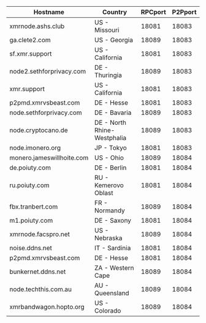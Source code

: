 Hostname | Country | RPCport | P2Pport
--- | --- | --- | ---
xmrnode.ashs.club | US - Missouri | 18081 | 18083
ga.clete2.com | US - Georgia | 18089 | 18083
sf.xmr.support | US - California | 18081 | 18083
node2.sethforprivacy.com | DE - Thuringia | 18089 | 18083
xmr.support | US - California | 18081 | 18083
p2pmd.xmrvsbeast.com | DE - Hesse | 18081 | 18083
node.sethforprivacy.com | DE - Bavaria | 18089 | 18083
node.cryptocano.de | DE - North Rhine-Westphalia | 18089 | 18083
node.imonero.org | JP - Tokyo | 18081 | 18083
monero.jameswillhoite.com | US - Ohio | 18089 | 18084
de.poiuty.com | DE - Berlin | 18081 | 18084
ru.poiuty.com | RU - Kemerovo Oblast | 18081 | 18084
fbx.tranbert.com | FR - Normandy | 18089 | 18084
m1.poiuty.com | DE - Saxony | 18081 | 18084
xmrnode.facspro.net | US - Nebraska | 18089 | 18084
noise.ddns.net | IT - Sardinia | 18081 | 18084
p2pmd.xmrvsbeast.com | DE - Hesse | 18081 | 18084
bunkernet.ddns.net | ZA - Western Cape | 18089 | 18084
node.techthis.com.au | AU - Queensland | 18089 | 18084
xmrbandwagon.hopto.org | US - Colorado | 18089 | 18084
